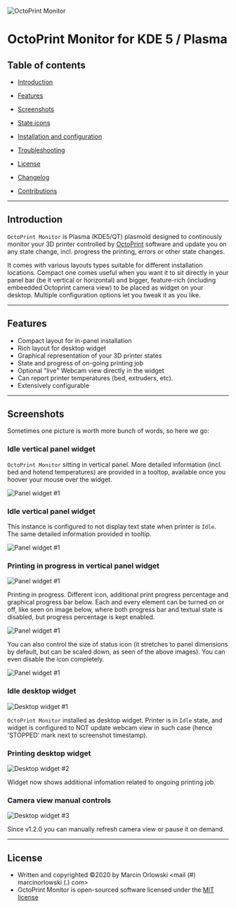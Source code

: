 ![OctoPrint Monitor](img/logo.png)
# OctoPrint Monitor for KDE 5 / Plasma #

## Table of contents ##

 * [Introduction](#introduction)
 * [Features](#features)
 * [Screenshots](#screenshots)
 * [State icons](docs/states.md)
 * [Installation and configuration](docs/setup.md)
 * [Troubleshooting](docs/troubles.md)
 * [License](#license)
 * [Changelog](CHANGES.md)

 * [Contributions](docs/contributions.md)

---

## Introduction ##

`OctoPrint Monitor` is Plasma (KDE5/QT) plasmoid designed to continously monitor your 3D printer controlled
by [OctoPrint](https://octoprint.org) software and update you on any state change, incl. progress the printing,
errors or other state changes. 

It comes with various layouts types suitable for different installation locations. Compact one comes
useful when you want it to sit directly in your panel bar (be it vertical or horizontal) and bigger,
feature-rich (including embeedded Octoprint camera view) to be placed as widget on your desktop.
Multiple configuration options let you tweak it as you like.

---

## Features ##

- Compact layout for in-panel installation
- Rich layout for desktop widget
- Graphical representation of your 3D printer states
- State and progress of on-going printing job
- Optional "live" Webcam view directly in the widget
- Can report printer temperatures (bed, extruders, etc).
- Extensively configurable

---

## Screenshots ##

Sometimes one picture is worth more bunch of words, so here we go:

### Idle vertical panel widget ###

`OctoPrint Monitor` sitting in vertical panel. More detailed information (incl. bed and hotend temperatures) are 
provided in a tooltop, available once you hoover your mouse over the widget.

![Panel widget #1](img/panel1.png)

### Idle vertical panel widget ###

This instance is configured to not display text state when printer is `Idle`.
The same detailed information provided in tooltip.

![Panel widget #1](img/panel2.png)

### Printing in progress in vertical panel widget ###

![Panel widget #1](img/panel3.png)

Printing in progress. Different icon, additional print progress percentage and graphical progress
bar below. Each and every element can be turned on or off, like seen on image below, where both progress
bar and textual state is disabled, but progress percentage is kept enabled.

![Panel widget #1](img/panel3b.png)

You can also control the size of status icon (it stretches to panel dimensions by default, but
can be scaled down, as seen of the above images). You can even disable the icon completely.

![Panel widget #1](img/panel3c.png)

### Idle desktop widget ###

![Desktop widget #1](img/desktop1.png)

`OctoPrint Monitor` installed as desktop widget. Printer is in `Idle` state, and widget is configured to NOT
update webcam view in such case (hence 'STOPPED' mark next to screenshot timestamp).

### Printing desktop widget ###

![Desktop widget #2](img/desktop2.png)

Widget now shows additional infomation related to ongoing printing job.

### Camera view manual controls ###

![Desktop widget #3](img/desktop3.png)

Since v1.2.0 you can manually refresh camera view or pause it on demand.

---

## License ##

 * Written and copyrighted &copy;2020 by Marcin Orlowski <mail (#) marcinorlowski (.) com>
 * OctoPrint Monitor is open-sourced software licensed under the [MIT license](http://opensource.org/licenses/MIT)
